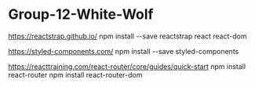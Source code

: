 # Group-12-White-Wolf

https://reactstrap.github.io/
npm install --save reactstrap react react-dom

https://styled-components.com/
npm install --save styled-components

https://reacttraining.com/react-router/core/guides/quick-start
npm install react-router
npm install react-router-dom
